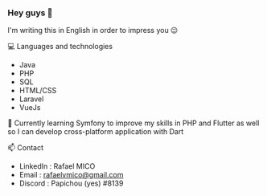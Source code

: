 ### Hey guys 👋

<!--
**rafaelvda/rafaelvda** is a ✨ _special_ ✨ repository because its `README.md` (this file) appears on your GitHub profile.

Here are some ideas to get you started:

- 🔭 I’m currently working on ...
- 🌱 I’m currently learning ...
- 👯 I’m looking to collaborate on ...
- 🤔 I’m looking for help with ...
- 💬 Ask me about ...
- 📫 How to reach me: ...
- 😄 Pronouns: ...
- ⚡ Fun fact: ...
-->

I'm writing this in English in order to impress you 😉

💻 Languages and technologies

- Java
- PHP
- SQL
- HTML/CSS
- Laravel
- VueJs

🌱 Currently learning Symfony to improve my skills in PHP and Flutter as well so I can develop cross-platform application with Dart

📫 Contact

- LinkedIn : Rafael MICO
- Email : rafaelvmico@gmail.com
- Discord : Papichou (yes) #8139
